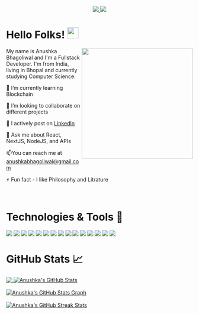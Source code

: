 
<p align="center">
  <a href="https://www.linkedin.com/in/anushkabhagoliwal/" target="_blank">
    <img src="https://img.shields.io/static/v1?label=|&message=LINKED-IN&color=cdf998&style=plastic&logo=linkedin&logo-color=white"/>
  </a>
  <a href="https://twitter.com/anushkabhagoliwal" target="_blank">
    <img src="https://img.shields.io/static/v1?label=|&message=TWITTER&color=d18014&style=plastic&logo=twitter&logo-color=white"/>
  </a>

</p>

# Hello Folks! <img src="https://em-content.zobj.net/source/whatsapp/116/happy-person-raising-one-hand_emoji-modifier-fitzpatrick-type-1-2_1f64b-1f3fb_1f3fb.png" width="30">
 <!-- Profile views -->
 <img src="https://media.licdn.com/dms/image/D5622AQHfpjL234EClw/feedshare-shrink_2048_1536/0/1693911767128?e=2147483647&v=beta&t=J2ZGomfV_OEzCK57MHHoGWAY8c8kmzalpvQ65tN8b40" align="right" height="300">
 
 <p align="left">My name is Anushka Bhagoliwal and I'm a Fullstack Developer.
   I'm from India, living in Bhopal and currently studying Computer Science.
</p>


🌱 I’m currently learning Blockchain

👯 I’m looking to collaborate on different projects

📝 I actively post on [LinkedIn](https://linkedin.com/in/anushkabhagoliwal)

👀 Ask me about React, NextJS, NodeJS, and APIs

📫You can reach me at anushkabhagoliwal@gmail.com

⚡ Fun fact  - I like Philosophy and Litrature

<br>


# Technologies & Tools 🔧
![](https://img.shields.io/badge/Code-HTML5-informational?style=flat&logo=html5&logoColor=white&color=brightgreen)
![](https://img.shields.io/badge/Code-CSS3-informational?style=flat&logo=css3&logoColor=white&color=brightgreen)
![](https://img.shields.io/badge/Code-JavaScript-informational?style=flat&logo=javascript&logoColor=white&color=brightgreen)
![](https://img.shields.io/badge/Code-ReactJS-informational?style=flat&logo=react&logoColor=white&color=brightgreen)
![](https://img.shields.io/badge/Code-Solidity-informational?style=flat&logo=javascript&logoColor=white&color=brightgreen)
![](https://img.shields.io/badge/Code-Java-informational?style=flat&logo=javascript&logoColor=white&color=brightgreen)
![](https://img.shields.io/badge/Code-NodeJS-informational?style=flat&logo=node.js&logoColor=white&color=brightgreen)
![](https://img.shields.io/badge/Code-Express-informational?style=flat&logo=express&logoColor=white&color=brightgreen)
![](https://img.shields.io/badge/Code-Bootstrap-informational?style=flat&logo=bootstrap&logoColor=white&color=brightgreen)
![](https://img.shields.io/badge/Database-MongoDB-informational?style=flat&logo=mongodb&logoColor=white&color=brightgreen)
![](https://img.shields.io/badge/Database-MySQL-informational?style=flat&logo=mysql&logoColor=white&color=brightgreen)
![](https://img.shields.io/badge/Tool-Firebase-informational?style=flat&logo=firebase&logoColor=white&color=brightgreen)
![](https://img.shields.io/badge/Tools-Git-informational?style=flat&logo=git&logoColor=white&color=brightgreen)
![](https://img.shields.io/badge/Cloud-AWS-informational?style=flat&logo=amazon&logoColor=white&color=brightgreen)
![](https://img.shields.io/badge/Editor-VSCode-informational?style=flat&logo=visualstudiocode&logoColor=white&color=brightgreen)
<br>

# GitHub Stats 📈
<a href="https://github.com/anushkabhagoliwal/anushkabhagoliwal">
  <img align="center" src="https://github-readme-stats.vercel.app/api/top-langs/?username=anushkabhagoliwal&hide=less&title_color=d13979&text_color=c9cacc&icon_color=2bbc8a&bg_color=1d1f21&langs_count=3" />
</a>

<a href="https://github.com/anushkabhagoliwal/anushkabhagoliwal">
  <img align="center" src="https://github-readme-stats.vercel.app/api?username=anushkabhagoliwal&count_private=true&show_icons=true&theme=radical&hide_border=true&custom_title=Anushka%20Bhagoliwal%27s%20Github%20Stats" alt="Anushka's GitHub Stats" />
</a>
<br><br>

<a href="https://github.com/anushkabhagoliwal/anushkabhagoliwal">
  <img align="center" src="https://github-profile-summary-cards.vercel.app/api/cards/profile-details?username=anushkabhagoliwal&theme=radical&hide_border=true)](https://github.com/anushkabhagoliwal" alt="Anushka's GitHub Stats Graph"/>
</a>
<br><br>

<a href="https://github.com/anushkabhagoliwal/anushkabhagoliwal">
  <img align="center" src="https://github-readme-streak-stats.herokuapp.com/?user=anushkabhagoliwal&theme=dark" alt="Anushka's GitHub Streak Stats"/>
</a>
<br>


<!-- icons with padding -->

[1.1]: http://i.imgur.com/tXSoThF.png (twitter icon with padding)
[2.1]: http://i.imgur.com/0o48UoR.png (github icon with padding)

<!-- icons without padding -->

[1.2]: http://i.imgur.com/wWzX9uB.png (twitter icon without padding)
[2.2]: http://i.imgur.com/9I6NRUm.png (github icon without padding)
[3.2]: https://raw.githubusercontent.com/MartinHeinz/MartinHeinz/master/linkedin-3-16.png (LinkedIn icon without padding)


<!-- links to your social media accounts -->

[1]: https://twitter.com/anushkabhagoliwal
[2]: https://github.com/anushkabhagoliwal
[3]: https://www.linkedin.com/in/anushkabhagoliwal/


<!-- default README.md -->
<!--
- 👋 Hi, I’m Anuhska Bhagoliwal
- 👀 I’m interested in Full Stack Web Development, Blockchain and other skills
- 🌱 I’m currently learning React
- 💞️ I’m looking to collaborate on different web dev projects
- 📫 How to reach me - You can contact me on anushkabhagoliwal.com
-->
